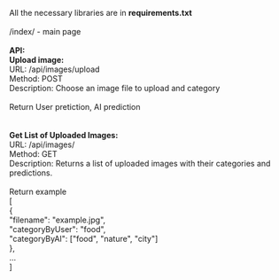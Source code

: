All the necessary libraries are in **requirements.txt**<br />
<br />
/index/  - main page<br />
<br />
**API:** <br />
**Upload image:** <br />
URL: /api/images/upload<br />
Method: POST<br />
Description: Choose an image file to upload and category<br />
<br />
Return User pretiction, AI prediction<br />
<br />
<br />
**Get List of Uploaded Images:** <br />
URL: /api/images/<br />
Method: GET<br />
Description: Returns a list of uploaded images with their categories and predictions.<br />
<br />
Return example<br />
[<br />
    {<br />
        "filename": "example.jpg",<br />
        "categoryByUser": "food",<br />
        "categoryByAI": ["food", "nature", "city"]<br />
    },<br />
    ...<br />
]<br />
